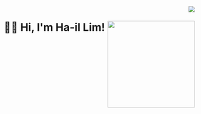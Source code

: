<img align="right" src="https://visitor-badge.laobi.icu/badge?page_id=xxxjojo12.xxxjojo12" />

<h1>
  👋🏻 Hi, I'm Ha-il Lim! <img align="right" src="https://media2.giphy.com/media/XxHVJxuogNP32/200.webp?cid=ecf05e47khghme42ew0ddgtffajybymiipe29kub5f59sd0j&ep=v1_gifs_search&rid=200.webp&ct=g" width="230" />
<h1/>

